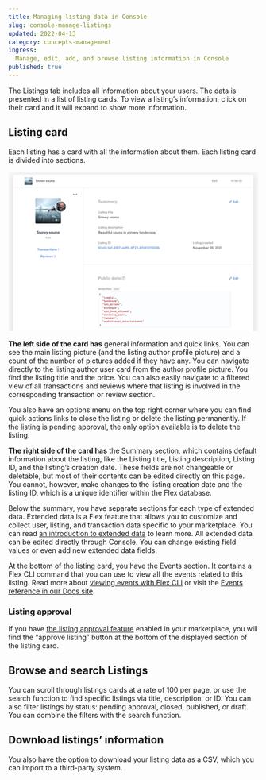 ```yaml
---
title: Managing listing data in Console
slug: console-manage-listings
updated: 2022-04-13
category: concepts-management
ingress:
  Manage, edit, add, and browse listing information in Console
published: true
---
```


The Listings tab includes all information about your users. The data is presented in a list of listing cards. To view a listing’s information, click on their card and it will expand to show more information. 

## Listing card

Each listing has a card with all the information about them. Each listing card is divided into sections.

![Listing card](./listing-card.png)

**The left side of the card has** general information and quick links. You can see the main listing picture (and the listing author profile picture) and a count of the number of pictures added if they have any. You can navigate directly to the listing author user card from the author profile picture. You find the listing title and the price. You can also easily navigate to a filtered view of all transactions and reviews where that listing is involved in the corresponding transaction or review section. 

You also have an options menu on the top right corner where you can find quick actions links to close the listing or delete the listing permanently. If the listing is pending approval, the only option available is to delete the listing.

**The right side of the card has** the Summary section, which contains default information about the listing, like the Listing title, Listing description, Listing ID, and the listing’s creation date. These fields are not changeable or deletable, but most of their contents can be edited directly on this page. You cannot, however, make changes to the listing creation date and the listing ID, which is a unique identifier within the Flex database. 

Below the summary, you have separate sections for each type of extended data.  Extended data is a Flex feature that allows you to customize and collect user, listing, and transaction data specific to your marketplace. You can read [an introduction to extended data](https://www.sharetribe.com/docs/concepts/extended-data-introduction/) to learn more. All extended data can be edited directly through Console. You can change existing field values or even add new extended data fields.

At the bottom of the listing card, you have the Events section. It contains a Flex CLI command that you can use to view all the events related to this listing. Read more about [viewing events with Flex CLI](https://www.sharetribe.com/docs/how-to/view-events-with-flex-cli/) or visit the [Events reference in our Docs site](https://www.sharetribe.com/docs/references/events/).

### Listing approval
If you have [the listing approval feature](https://www.sharetribe.com/docs/background/concepts/#listing-pending-approval) enabled in your marketplace, you will find the “approve listing” button at the bottom of the displayed section of the listing card.

## Browse and search Listings

You can scroll through listings cards at a rate of 100 per page, or use the search function to find specific listings via title, description, or ID. You can also filter listings by status: pending approval, closed, published, or draft. You can combine the filters with the search function.

## Download listings’ information

You also have the option to download your listing data as a CSV, which you can import to a third-party system. 



